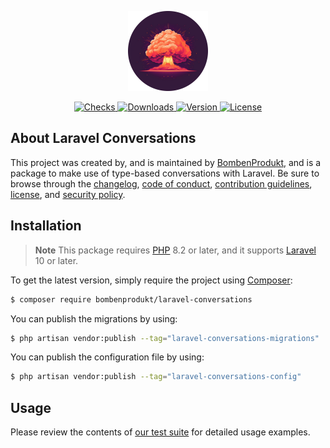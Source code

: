 <p align="center">
    <a href="https://bombenprodukt.com" target="_blank">
        <img src="https://raw.githubusercontent.com/BombenProdukt/assets/main/logo-text.svg" width="128" alt="BombenProdukt Logo" />
    </a>
</p>

<p align="center">
    <a href="https://github.com/BombenProdukt/laravel-conversations/actions">
        <img src="https://badge.sh/github/check-runs/BombenProdukt/laravel-conversations" alt="Checks" />
    </a>
    <a href="https://packagist.org/packages/bombenprodukt/laravel-conversations">
        <img src="https://badge.sh/packagist/downloads/BombenProdukt/laravel-conversations" alt="Downloads" />
    </a>
    <a href="https://packagist.org/packages/bombenprodukt/laravel-conversations">
        <img src="https://badge.sh/packagist/version/BombenProdukt/laravel-conversations" alt="Version" />
    </a>
    <a href="https://packagist.org/packages/bombenprodukt/laravel-conversations">
        <img src="https://badge.sh/packagist/license/BombenProdukt/laravel-conversations" alt="License" />
    </a>
</p>

## About Laravel Conversations

This project was created by, and is maintained by [BombenProdukt](https://github.com/BombenProdukt), and is a package to make use of type-based conversations with Laravel. Be sure to browse through the [changelog](CHANGELOG.md), [code of conduct](.github/CODE_OF_CONDUCT.md), [contribution guidelines](.github/CONTRIBUTING.md), [license](LICENSE), and [security policy](.github/SECURITY.md).

## Installation

> **Note**
> This package requires [PHP](https://www.php.net/) 8.2 or later, and it supports [Laravel](https://laravel.com/) 10 or later.

To get the latest version, simply require the project using [Composer](https://getcomposer.org/):

```bash
$ composer require bombenprodukt/laravel-conversations
```

You can publish the migrations by using:

```bash
$ php artisan vendor:publish --tag="laravel-conversations-migrations"
```

You can publish the configuration file by using:

```bash
$ php artisan vendor:publish --tag="laravel-conversations-config"
```

## Usage

Please review the contents of [our test suite](/tests) for detailed usage examples.

